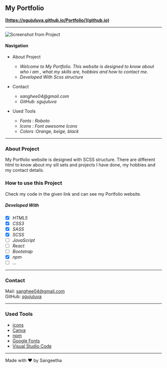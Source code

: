 ## My Portfolio

**[https://sgujuluva.github.io/Portfolio/](github.io)**

---

![Screenshot from Project](./images/readme-portfolio-video.gif)

#### Navigation

- About Project
  - _Welcome to My Portfolio. This website is designed to know about who i am , what my skills are, hobbies and how to contact me._
  - _Developed With Scss structure_

- Contact
  - _sanghee04@gmail.com_
  - _GitHub: sgujuluva_
 
- Used Tools
  - _Fonts : Roboto_
  - _Icons : Font awesome Icons_
  - _Colors :Orange, beige, black_

---

### About Project

My Portfolio website is designed with SCSS structure. There are different html to know about my sill sets and projects I have done, my hobbies and my contact details.

### How to use this Project

Check my code in the given link and can see my Portfolio website.

##### Developed With

- [x] _HTML5_
- [x] _CSS3_
- [x] _SASS_
- [x] _SCSS_
- [ ] _JavaScript_
- [ ] _React_
- [ ] _Bootstrap_
- [x] _npm_
- [ ] _..._

---

### Contact

Mail: <sanghee04@gmail.com><br>
GitHub: [sgujuluva](https://github.com/)<br>

---

### Used Tools

- [icons](https://www.fontawesome.com)
- [Canva](https://www.canva.com/)
- [npm](https://www.npmjs.com/)
- [Google Fonts](https://fonts.google.com/)
- [Visual Studio Code](https://code.visualstudio.com/)

---

Made with ❤️ by Sangeetha
